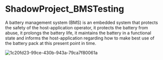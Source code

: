# ShadowProject_BMSTesting
A battery management system (BMS) is an embedded system that protects the safety of the host-application operator, it protects the battery from abuse, it prolongs the battery life, it maintains the battery in a functional state and informs the host-application regarding how to make best use of the battery pack at this present point in time. 

![1c20fd23-99ce-430b-943a-79ca7f80061a](https://user-images.githubusercontent.com/109498823/179690401-a59ed135-7a16-406e-aa50-5e21747c1327.jpg)
